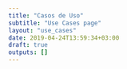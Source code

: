 ```yaml
---
title: "Casos de Uso"
subtitle: "Use Cases page"
layout: "use_cases"
date: 2019-04-24T13:59:34+03:00
draft: true
outputs: []
---
```

